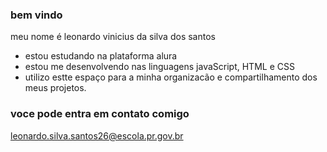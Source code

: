### bem vindo

meu nome é leonardo vinicius da silva dos santos

- estou estudando na plataforma alura
- estou me desenvolvendo nas linguagens javaScript, HTML e CSS
- utilizo estte espaço para a minha organizacão e compartilhamento dos meus projetos.

### voce pode entra em contato comigo
leonardo.silva.santos26@escola.pr.gov.br
